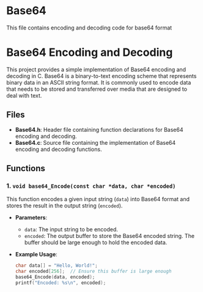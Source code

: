 # Base64
This file contains encoding and decoding code for base64 format
# Base64 Encoding and Decoding

This project provides a simple implementation of Base64 encoding and decoding in C. Base64 is a binary-to-text encoding scheme that represents binary data in an ASCII string format. It is commonly used to encode data that needs to be stored and transferred over media that are designed to deal with text.

## Files

- **Base64.h**: Header file containing function declarations for Base64 encoding and decoding.
- **Base64.c**: Source file containing the implementation of Base64 encoding and decoding functions.

## Functions

### 1. `void base64_Encode(const char *data, char *encoded)`
This function encodes a given input string (`data`) into Base64 format and stores the result in the output string (`encoded`).

- **Parameters**:
  - `data`: The input string to be encoded.
  - `encoded`: The output buffer to store the Base64 encoded string. The buffer should be large enough to hold the encoded data.

- **Example Usage**:
  ```c
  char data[] = "Hello, World!";
  char encoded[256];  // Ensure this buffer is large enough
  base64_Encode(data, encoded);
  printf("Encoded: %s\n", encoded);

